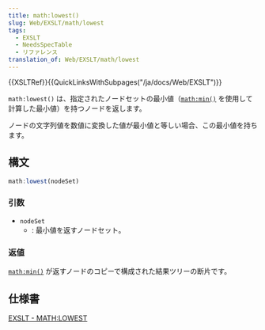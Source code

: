 ```yaml
---
title: math:lowest()
slug: Web/EXSLT/math/lowest
tags:
  - EXSLT
  - NeedsSpecTable
  - リファレンス
translation_of: Web/EXSLT/math/lowest
---
```

{{XSLTRef}}{{QuickLinksWithSubpages("/ja/docs/Web/EXSLT")}}

`math:lowest()` は、指定されたノードセットの最小値（[`math:min()`](/ja/docs/Web/EXSLT/math/min) を使用して計算した最小値）を持つノードを返します。

ノードの文字列値を数値に変換した値が最小値と等しい場合、この最小値を持ちます。

## 構文

```js
math:lowest(nodeSet)
```

### 引数

- `nodeSet`
  - : 最小値を返すノードセット。

### 返値

[`math:min()`](/ja/docs/Web/EXSLT/math/min) が返すノードのコピーで構成された結果ツリーの断片です。

## 仕様書

[EXSLT - MATH:LOWEST](http://exslt.org/math/functions/lowest/index.html)
